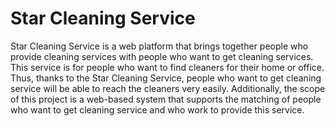 # Star Cleaning Service
Star Cleaning Service is a web platform that brings together people who provide cleaning services with people who want to get cleaning services. This service is for people who want to find cleaners for their home or office. Thus, thanks to the Star Cleaning Service, people who want to get cleaning service will be able to reach the cleaners very easily. Additionally, the scope of this project is a web-based system that supports the matching of people who want to get cleaning service and who work to provide this service. 
